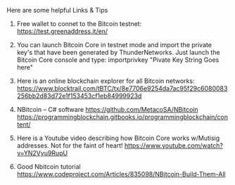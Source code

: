 Here are some helpful Links & Tips

1. Free wallet to connet to the Bitcoin testnet: https://test.greenaddress.it/en/

2. You can launch Bitcoin Core in testnet mode and import the private key's that have been generated by ThunderNetworks.
Just launch the Bitcoin Core console and type: importprivkey "Pivate Key String Goes here"

3. Here is an online blockchain explorer for all Bitcoin networks: 
https://www.blocktrail.com/tBTC/tx/8e7706e9254da7ac95f29c6080083256bb2d83d72e1f153453cf1eb84999923d

4. NBitcoin – C# software
https://github.com/MetacoSA/NBitcoin
https://programmingblockchain.gitbooks.io/programmingblockchain/content/

5. Here is a Youtube video describing how Bitcoin Core works w/Mutisig addresses. Not for the faint of heart!
https://www.youtube.com/watch?v=YN2Vyu9RupU

6. Good Nbitcoin tutorial
https://www.codeproject.com/Articles/835098/NBitcoin-Build-Them-All



